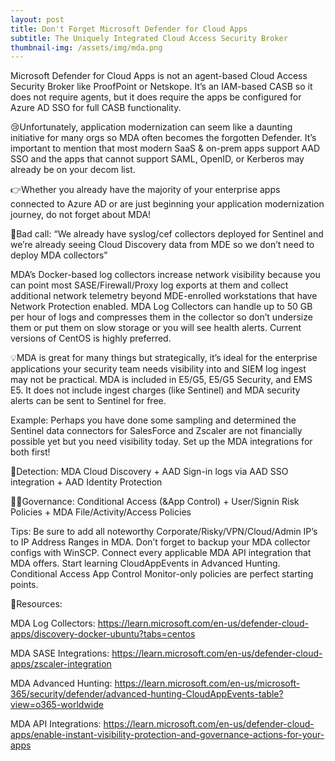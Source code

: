 ```yaml
---
layout: post
title: Don't Forget Microsoft Defender for Cloud Apps
subtitle: The Uniquely Integrated Cloud Access Security Broker
thumbnail-img: /assets/img/mda.png
---
```

Microsoft Defender for Cloud Apps is not an agent-based Cloud Access Security Broker like ProofPoint or Netskope. It’s an IAM-based CASB so it does not require agents, but it does require the apps be configured for Azure AD SSO for full CASB functionality.

😢Unfortunately, application modernization can seem like a daunting initiative for many orgs so MDA often becomes the forgotten Defender. It’s important to mention that most modern SaaS & on-prem apps support AAD SSO and the apps that cannot support SAML, OpenID, or Kerberos may already be on your decom list.

👉Whether you already have the majority of your enterprise apps connected to Azure AD or are just beginning your application modernization journey, do not forget about MDA!

🛑Bad call: “We already have syslog/cef collectors deployed for Sentinel and we’re already seeing Cloud Discovery data from MDE so we don’t need to deploy MDA collectors”

MDA’s Docker-based log collectors increase network visibility because you can point most SASE/Firewall/Proxy log exports at them and collect additional network telemetry beyond MDE-enrolled workstations that have Network Protection enabled. MDA Log Collectors can handle up to 50 GB per hour of logs and compresses them in the collector so don’t undersize them or put them on slow storage or you will see health alerts. Current versions of CentOS is highly preferred.

💡MDA is great for many things but strategically, it’s ideal for the enterprise applications your security team needs visibility into and SIEM log ingest may not be practical. MDA is included in E5/G5, E5/G5 Security, and EMS E5. It does not include ingest charges (like Sentinel) and MDA security alerts can be sent to Sentinel for free.

Example: Perhaps you have done some sampling and determined the Sentinel data connectors for SalesForce and Zscaler are not financially possible yet but you need visibility today. Set up the MDA integrations for both first!

📡Detection: MDA Cloud Discovery + AAD Sign-in logs via AAD SSO integration + AAD Identity Protection

👮‍♂️Governance: Conditional Access (&App Control) + User/Signin Risk Policies + MDA File/Activity/Access Policies

Tips:
Be sure to add all noteworthy Corporate/Risky/VPN/Cloud/Admin IP’s to IP Address Ranges in MDA.
Don’t forget to backup your MDA collector configs with WinSCP.
Connect every applicable MDA API integration that MDA offers.
Start learning CloudAppEvents in Advanced Hunting.
Conditional Access App Control Monitor-only policies are perfect starting points.

🎒Resources:

MDA Log Collectors: https://learn.microsoft.com/en-us/defender-cloud-apps/discovery-docker-ubuntu?tabs=centos

MDA SASE Integrations: https://learn.microsoft.com/en-us/defender-cloud-apps/zscaler-integration

MDA Advanced Hunting: https://learn.microsoft.com/en-us/microsoft-365/security/defender/advanced-hunting-CloudAppEvents-table?view=o365-worldwide

MDA API Integrations: https://learn.microsoft.com/en-us/defender-cloud-apps/enable-instant-visibility-protection-and-governance-actions-for-your-apps